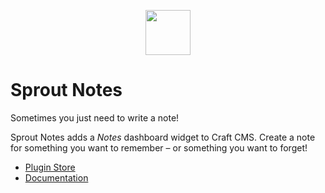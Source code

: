 <p align="center">
    <a href="https://sprout.barrelstrengthdesign.com" target="_blank">
      <img src="https://s3.amazonaws.com/sprout.barrelstrengthdesign.com-assets/content/plugins/sprout-icon.svg" width="72" height="72">
    </a>
</p>

# Sprout Notes

Sometimes you just need to write a note!

Sprout Notes adds a _Notes_ dashboard widget to Craft CMS. Create a note for something you want to remember – or something you want to forget!

- [Plugin Store](https://plugins.craftcms.com/sprout-notes)
- [Documentation](https://sprout.barrelstrengthdesign.com/docs/notes/)

